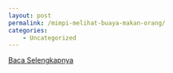 ```yaml
---
layout: post
permalink: /mimpi-melihat-buaya-makan-orang/
categories:
    - Uncategorized
---
```


[Baca Selengkapnya](/10)